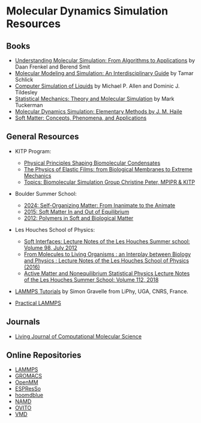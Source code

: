 # Molecular Dynamics Simulation Resources

## Books

- [Understanding Molecular Simulation: From Algorithms to Applications](https://www.sciencedirect.com/book/9780122673511/understanding-molecular-simulation) by Daan Frenkel and Berend Smit
- [Molecular Modeling and Simulation: An Interdisciplinary Guide](https://link.springer.com/book/10.1007/978-1-4419-6351-2) by Tamar Schlick
- [Computer Simulation of Liquids](https://academic.oup.com/book/27866) by Michael P. Allen and Dominic J. Tildesley
- [Statistical Mechanics: Theory and Molecular Simulation](https://global.oup.com/academic/product/statistical-mechanics-theory-and-molecular-simulation-9780198825562?cc=fr&lang=en&) by Mark Tuckerman
- [Molecular Dynamics Simulation: Elementary Methods by J. M. Haile](https://www.wiley.com/en-us/Molecular+Dynamics+Simulation%3A+Elementary+Methods-p-9780471184393)
- [Soft Matter: Concepts, Phenomena, and Applications](https://softmatterbook.online/soft-matter-community/)

## General Resources

- KITP Program:
  - [Physical Principles Shaping Biomolecular Condensates](https://www.kitp.ucsb.edu/activities/biomol25)
  - [The Physics of Elastic Films: from Biological Membranes to Extreme Mechanics](https://online.kitp.ucsb.edu/online/films21/)
  - [Topics: Biomolecular Simulation Group Christine Peter, MPIPR & KITP](https://online.kitp.ucsb.edu//online/multiscale12/peter/)

- Boulder Summer School:
  - [2024: Self-Organizing Matter: From Inanimate to the Animate](https://boulderschool.yale.edu/2024/boulder-school-2024)
  - [2015: Soft Matter In and Out of Equilibrium](https://boulderschool.yale.edu/2015/boulder-school-2015)
  - [2012: Polymers in Soft and Biological Matter](https://boulderschool.yale.edu/2012/boulder-school-2012)
- Les Houches School of Physics:
  - [Soft Interfaces: Lecture Notes of the Les Houches Summer school: Volume 98, July 2012](https://doi.org/10.1093/oso/9780198789352.001.0001)
  - [From Molecules to Living Organisms : an Interplay between Biology and Physics : Lecture Notes of the Les Houches School of Physics (2016)](https://global.oup.com/academic/product/from-molecules-to-living-organisms-an-interplay-between-biology-and-physics-9780198752950?lang=en&cc=fr)
  - [Active Matter and Nonequilibrium Statistical Physics Lecture Notes of the Les Houches Summer School: Volume 112, 2018](https://global.oup.com/academic/product/active-matter-and-nonequilibrium-statistical-physics-9780192858313?lang=en&cc=fr)
- [LAMMPS Tutorials](https://lammpstutorials.github.io/index.html) by Simon Gravelle from LiPhy, UGA, CNRS, France.
- [Practical LAMMPS](https://www.lammps.org/tutorials.html) 

## Journals

- [Living Journal of Computational Molecular Science](https://livecomsjournal.org/)


## Online Repositories

- [LAMMPS](https://www.lammps.org/)
- [GROMACS](https://www.gromacs.org/)
- [OpenMM](https://openmm.org/)
- [ESPResSo](https://espressomd.org/wordpress/)
- [hoomdblue](https://glotzerlab.engin.umich.edu/hoomd-blue/)
- [NAMD](https://www.ks.uiuc.edu/Research/namd/)
- [OVITO](https://ovito.org/)
- [VMD](https://www.ks.uiuc.edu/Research/vmd/)
